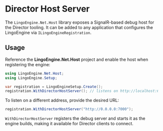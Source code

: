 # Director Host Server

The `LingoEngine.Net.Host` library exposes a SignalR-based debug host for the Director tooling. It can be added to any application that configures the LingoEngine via `ILingoEngineRegistration`.

## Usage

Reference the **LingoEngine.Net.Host** project and enable the host when registering the engine:

```csharp
using LingoEngine.Net.Host;
using LingoEngine.Setup;

var registration = LingoEngineSetup.Create();
registration.WithDirectorHostServer(); // listens on http://localhost:61699 by default
```

To listen on a different address, provide the desired URL:

```csharp
registration.WithDirectorHostServer("http://0.0.0.0:7000");
```

`WithDirectorHostServer` registers the debug server and starts it as the engine builds, making it available for Director clients to connect.
